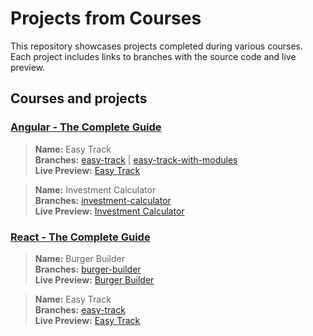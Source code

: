 # Projects from Courses

This repository showcases projects completed during various courses. Each project includes links to branches with the source code and live preview.

## Courses and projects

### [Angular - The Complete Guide](https://www.udemy.com/course/the-complete-guide-to-angular-2/)
> **Name:** Easy Track<br>
> **Branches:** [easy-track](https://github.com/kuzn5298/courses/tree/easy-track) | [easy-track-with-modules](https://github.com/kuzn5298/courses/tree/easy-track-with-modules)<br>
> **Live Preview:** [Easy Track](https://courses.kuzn.dev/easy-track/)<br>

> **Name:** Investment Calculator<br>
> **Branches:** [investment-calculator](https://github.com/kuzn5298/courses/tree/investment-calculator)<br>
> **Live Preview:** [Investment Calculator](https://courses.kuzn.dev/investment-calculator/)<br>

### [React - The Complete Guide](https://www.udemy.com/course/react-the-complete-guide-incl-redux/)
> **Name:** Burger Builder<br>
> **Branches:** [burger-builder](https://github.com/kuzn5298/courses/tree/easy-track)<br>
> **Live Preview:** [Burger Builder](https://courses.kuzn.dev/burger-builder/)<br>

> **Name:** Easy Track<br>
> **Branches:** [easy-track](https://github.com/kuzn5298/courses/tree/easy-track)<br>
> **Live Preview:** [Easy Track](https://courses.kuzn.dev/easy-track/)<br>